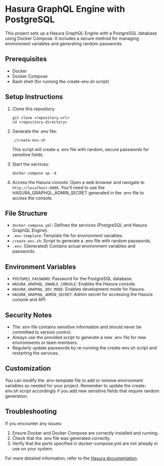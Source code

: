# Hasura GraphQL Engine with PostgreSQL

This project sets up a Hasura GraphQL Engine with a PostgreSQL database using Docker Compose. It includes a secure method for managing environment variables and generating random passwords.

## Prerequisites

- Docker
- Docker Compose
- Bash shell (for running the create-env.sh script)

## Setup Instructions

1. Clone this repository:
   ```
   git clone <repository-url>
   cd <repository-directory>
   ```

2. Generate the .env file:
   ```
   ./create-env.sh
   ```
   This script will create a .env file with random, secure passwords for sensitive fields.

3. Start the services:
   ```
   docker-compose up -d
   ```

4. Access the Hasura console:
   Open a web browser and navigate to `http://localhost:8080`. You'll need to use the HASURA_GRAPHQL_ADMIN_SECRET generated in the .env file to access the console.

## File Structure

- `docker-compose.yml`: Defines the services (PostgreSQL and Hasura GraphQL Engine).
- `.env-template`: Template file for environment variables.
- `create-env.sh`: Script to generate a .env file with random passwords.
- `.env`: (Generated) Contains actual environment variables and passwords.

## Environment Variables

- `POSTGRES_PASSWORD`: Password for the PostgreSQL database.
- `HASURA_GRAPHQL_ENABLE_CONSOLE`: Enables the Hasura console.
- `HASURA_GRAPHQL_DEV_MODE`: Enables development mode for Hasura.
- `HASURA_GRAPHQL_ADMIN_SECRET`: Admin secret for accessing the Hasura console and API.

## Security Notes

- The .env file contains sensitive information and should never be committed to version control.
- Always use the provided script to generate a new .env file for new environments or team members.
- Regularly update passwords by re-running the create-env.sh script and restarting the services.

## Customization

You can modify the .env-template file to add or remove environment variables as needed for your project. Remember to update the create-env.sh script accordingly if you add new sensitive fields that require random generation.

## Troubleshooting

If you encounter any issues:
1. Ensure Docker and Docker Compose are correctly installed and running.
2. Check that the .env file was generated correctly.
3. Verify that the ports specified in docker-compose.yml are not already in use on your system.

For more detailed information, refer to the [Hasura documentation](https://hasura.io/docs/latest/graphql/core/index.html).

